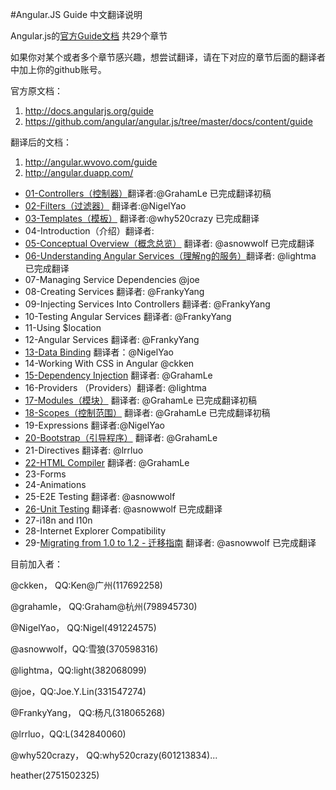 #Angular.JS Guide 中文翻译说明

Angular.js的[官方Guide文档](http://docs.angularjs.org/guide) 共29个章节

如果你对某个或者多个章节感兴趣，想尝试翻译，请在下对应的章节后面的翻译者中加上你的github账号。

官方原文档：

1. http://docs.angularjs.org/guide
1. https://github.com/angular/angular.js/tree/master/docs/content/guide

翻译后的文档：

1. http://angular.wvovo.com/guide
1. http://angular.duapp.com/

* [01-Controllers（控制器）](http://angular.duapp.com/guide/controller)翻译者:@GrahamLe 已完成翻译初稿
* [02-Filters（过滤器）](http://angular.duapp.com/guide/filter) 翻译者:@NigelYao
* [03-Templates（模板）](http://angular.duapp.com/guide/templates) 翻译者:@why520crazy 已完成翻译
* 04-Introduction（介绍）翻译者:
* [05-Conceptual Overview（概念总览）](http://angular.duapp.com/guide/concepts) 翻译者: @asnowwolf 已完成翻译
* [06-Understanding Angular Services（理解ng的服务）](http://angular.duapp.com/guide/dev_guide.services.understanding_services)翻译者: @lightma 已完成翻译
* 07-Managing Service Dependencies @joe
* 08-Creating Services 翻译者: @FrankyYang
* 09-Injecting Services Into Controllers 翻译者: @FrankyYang
* 10-Testing Angular Services 翻译者: @FrankyYang
* 11-Using $location
* 12-Angular Services 翻译者: @FrankyYang
* [13-Data Binding](http://angular.duapp.com/guide/databinding) 翻译者：@NigelYao
* 14-Working With CSS in Angular @ckken
* [15-Dependency Injection](http://angular.duapp.com/guide/di) 翻译者: @GrahamLe
* 16-Providers （Providers）翻译者: @lightma
* [17-Modules（模块）](http://angular.duapp.com/guide/module) 翻译者: @GrahamLe 已完成翻译初稿
* [18-Scopes（控制范围）](http://angular.duapp.com/guide/scope) 翻译者: @GrahamLe 已完成翻译初稿
* 19-Expressions 翻译者:@NigelYao
* [20-Bootstrap（引导程序）](http://angular.duapp.com/guide/bootstrap) 翻译者: @GrahamLe
* 21-Directives 翻译者: @lrrluo
* [22-HTML Compiler](http://angular.duapp.com/guide/compiler) 翻译者: @GrahamLe
* 23-Forms
* 24-Animations
* 25-E2E Testing 翻译者: @asnowwolf
* [26-Unit Testing](http://angular.duapp.com/guide/dev_guide.unit-testing) 翻译者: @asnowwolf 已完成翻译
* 27-i18n and l10n
* 28-Internet Explorer Compatibility
* 29-[Migrating from 1.0 to 1.2 - 迁移指南](http://angular.duapp.com/guide/migration) 翻译者: @asnowwolf 已完成翻译

目前加入者：

@ckken， QQ:Ken@广州(117692258)

@grahamle， QQ:Graham@杭州(798945730)  

@NigelYao， QQ:Nigel(491224575)

@asnowwolf，QQ:雪狼(370598316)

@lightma，QQ:light(382068099)

@joe，QQ:Joe.Y.Lin(331547274)

@FrankyYang， QQ:杨凡(318065268) 

@lrrluo，QQ:L(342840060) 

@why520crazy， QQ:why520crazy(601213834)...

heather(2751502325)
